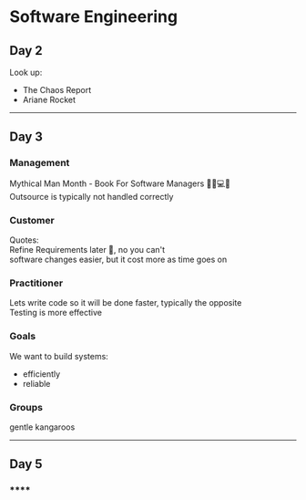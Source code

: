 # Software Engineering

## Day 2

Look up: <br>
- The Chaos Report
- Ariane Rocket

---

## Day 3
### **Management**

Mythical Man Month - Book For Software Managers 🐔🤓💻📖<br>
Outsource is typically not handled correctly

### **Customer**

Quotes:<br>
Refine Requirements later 🙈, no you can't<br>
software changes easier, but it cost more as time goes on

### **Practitioner**
Lets write code so it will be done faster, typically the opposite<br>
Testing is more effective

### **Goals**
We want to build systems:
- efficiently
- reliable

### **Groups**
gentle kangaroos

---

## Day 5
### ****
